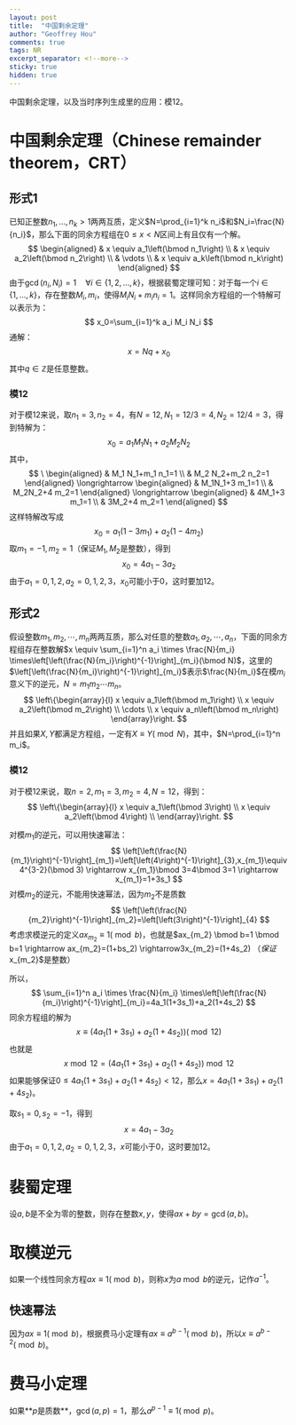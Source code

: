 ```yaml
---
layout: post
title:  "中国剩余定理"
author: "Geoffrey Hou"
comments: true
tags: NR
excerpt_separator: <!--more-->
sticky: true
hidden: true
---
```


<head>
    <script src="https://cdn.mathjax.org/mathjax/latest/MathJax.js?config=TeX-AMS-MML_HTMLorMML" type="text/javascript"></script>
    <script type="text/x-mathjax-config">
        MathJax.Hub.Config({
            tex2jax: {
            skipTags: ['script', 'noscript', 'style', 'textarea', 'pre'],
            inlineMath: [['$','$']]
            }
        });
    </script>
</head>

中国剩余定理，以及当时序列生成里的应用：模12。<!--more-->

# 中国剩余定理（Chinese remainder theorem，CRT）

## 形式1

已知正整数$n_1, \ldots, n_k>1$两两互质，定义$N=\prod_{i=1}^k n_i$和$N_i=\frac{N}{n_i}$，那么下面的同余方程组在$0 \leq x<N$区间上有且仅有一个解。
$$
\begin{aligned}
& x \equiv a_1\left(\bmod n_1\right) \\
& x \equiv a_2\left(\bmod n_2\right) \\
& \vdots \\
& x \equiv a_k\left(\bmod n_k\right)
\end{aligned}
$$
由于$\operatorname{gcd}\left(n_i, N_i\right)=1 \quad \forall i \in\{1,2, \ldots, k\}$，根据裴蜀定理可知：对于每一个$i \in\{1, \ldots, k\}$，存在整数$M_i, m_i$，使得$M_i N_i+m_i n_i=1$。这样同余方程组的一个特解可以表示为：
$$
x_0=\sum_{i=1}^k a_i M_i N_i
$$
通解：
$$
x=N q+x_0
$$
其中$q \in \mathbb{Z}$是任意整数。

### 模12

对于模12来说，取$n_1=3,n_2=4$，有$N=12,N_1=12/3=4,N_2=12/4=3$，得到特解为：
$$
x_0=a_1 M_1 N_1+a_2 M_2 N_2
$$
其中，
$$
\
\begin{aligned}
& M_1 N_1+m_1 n_1=1 \\
& M_2 N_2+m_2 n_2=1
\end{aligned} \longrightarrow \begin{aligned}
&  M_1N_1+3 m_1=1 \\
&  M_2N_2+4 m_2=1
\end{aligned}
\longrightarrow \begin{aligned}
&  4M_1+3 m_1=1 \\
&  3M_2+4 m_2=1
\end{aligned}
$$
这样特解改写成
$$
x_0=a_1(1-3m_1)+a_2(1-4m_2)
$$
取$m_1=-1,m_2=1$（保证$M_1,M_2$是整数），得到
$$
x_0=4a_1-3a_2
$$
由于$a_1=0,1,2,a_2=0,1,2,3$，$x_0$可能小于0，这时要加12。

## 形式2

假设整数$m_1,m_2, \cdots, m_n$两两互质，那么对任意的整数$a_1,a_2, \cdots, a_n$，下面的同余方程组存在整数解$x \equiv \sum_{i=1}^n a_i \times \frac{N}{m_i} \times\left[\left(\frac{N}{m_i}\right)^{-1}\right]_{m_i}(\bmod N)$，这里的$\left[\left(\frac{N}{m_i}\right)^{-1}\right]_{m_i}$表示$\frac{N}{m_i}$在模$m_i$意义下的逆元，$N=m_1m_2 \cdots m_n$。
$$
\left\{\begin{array}{l}
x \equiv a_1\left(\bmod m_1\right) \\
x \equiv a_2\left(\bmod m_2\right) \\
\cdots \\
x \equiv a_n\left(\bmod m_n\right)
\end{array}\right.
$$
并且如果$X,Y$都满足方程组，一定有$X \equiv Y(\bmod N)$，其中，$N=\prod_{i=1}^n m_i$。



### 模12

对于模12来说，取$n=2,m_1=3,m_2=4,N=12$，得到：
$$
\left\{\begin{array}{l}
x \equiv a_1\left(\bmod 3\right) \\
x \equiv a_2\left(\bmod 4\right) \\
\end{array}\right.
$$


对模$m_1$的逆元，可以用快速幂法：
$$
\left[\left(\frac{N}{m_1}\right)^{-1}\right]_{m_1}=\left[\left(4\right)^{-1}\right]_{3},x_{m_1}\equiv4^{3-2}(\bmod 3) \rightarrow x_{m_1}\bmod 3=4\bmod 3=1 \rightarrow x_{m_1}=1+3s_1
$$
对模$m_2$的逆元，不能用快速幂法，因为$m_2$不是质数
$$
\left[\left(\frac{N}{m_2}\right)^{-1}\right]_{m_2}=\left[\left(3\right)^{-1}\right]_{4}
$$
考虑求模逆元的定义$a x_{m_2} \equiv 1(\bmod b)$，也就是$ax_{m_2} \bmod b=1 \bmod b=1 \rightarrow ax_{m_2}=(1+bs_2) \rightarrow3x_{m_2}=(1+4s_2) $（保证$x_{m_2}$是整数）

所以，
$$
\sum_{i=1}^n a_i \times \frac{N}{m_i} \times\left[\left(\frac{N}{m_i}\right)^{-1}\right]_{m_i}=4a_1(1+3s_1)+a_2(1+4s_2)
$$
同余方程组的解为
$$
x \equiv (4a_1(1+3s_1)+a_2(1+4s_2))(\bmod 12)
$$
也就是
$$
x \bmod 12 = (4a_1(1+3s_1)+a_2(1+4s_2)) \bmod 12
$$
如果能够保证$0 \leq 4a_1(1+3s_1)+a_2(1+4s_2)<12$，那么$x=4a_1(1+3s_1)+a_2(1+4s_2)$。

取$s_1=0,s_2=-1$，得到
$$
x=4a_1-3a_2
$$
由于$a_1=0,1,2,a_2=0,1,2,3$，$x$可能小于0，这时要加12。



# 裴蜀定理

设$a,b$是不全为零的整数，则存在整数$x,y$，使得$a x+b y=\operatorname{gcd}(a, b)$。



# 取模逆元

如果一个线性同余方程$a x \equiv 1(\bmod b)$，则称$x$为$a \bmod b$的逆元，记作$a^{-1}$。



## 快速幂法

因为$a x \equiv 1(\bmod b)$，根据费马小定理有$a x \equiv a^{b-1}(\bmod b)$，所以$x \equiv a^{b-2}(\bmod b)$。



# 费马小定理

如果**$p$是质数**，$\operatorname{gcd}(a, p)=1$，那么$a^{p-1} \equiv 1(\bmod p)$。
